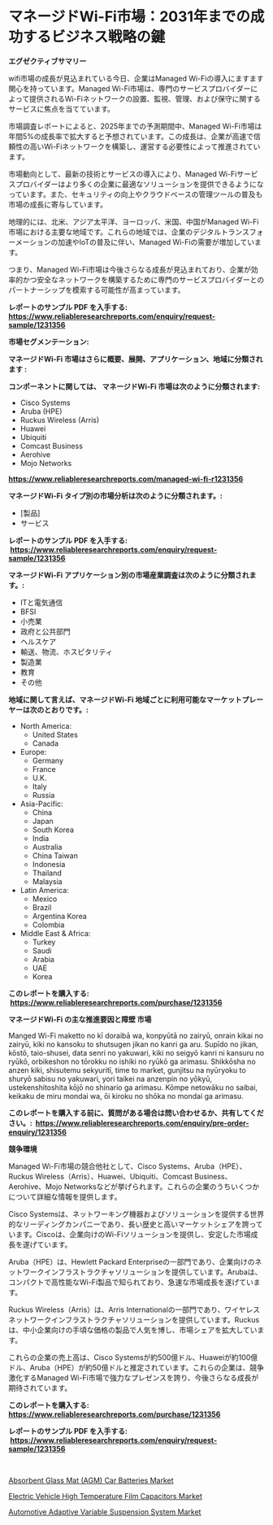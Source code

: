 <p><h1>マネージドWi-Fi市場：2031年までの成功するビジネス戦略の鍵</h1></p><p><strong>エグゼクティブサマリー</strong></p>
<p><p>wifi市場の成長が見込まれている今日、企業はManaged Wi-Fiの導入にますます関心を持っています。Managed Wi-Fi市場は、専門のサービスプロバイダーによって提供されるWi-Fiネットワークの設置、監視、管理、および保守に関するサービスに焦点を当てています。</p><p>市場調査レポートによると、2025年までの予測期間中、Managed Wi-Fi市場は年間5%の成長率で拡大すると予想されています。この成長は、企業が高速で信頼性の高いWi-Fiネットワークを構築し、運営する必要性によって推進されています。</p><p>市場動向として、最新の技術とサービスの導入により、Managed Wi-Fiサービスプロバイダーはより多くの企業に最適なソリューションを提供できるようになっています。また、セキュリティの向上やクラウドベースの管理ツールの普及も市場の成長に寄与しています。</p><p>地理的には、北米、アジア太平洋、ヨーロッパ、米国、中国がManaged Wi-Fi市場における主要な地域です。これらの地域では、企業のデジタルトランスフォーメーションの加速やIoTの普及に伴い、Managed Wi-Fiの需要が増加しています。</p><p>つまり、Managed Wi-Fi市場は今後さらなる成長が見込まれており、企業が効率的かつ安全なネットワークを構築するために専門のサービスプロバイダーとのパートナーシップを模索する可能性が高まっています。</p></p>
<p><strong>レポートのサンプル PDF を入手する: <a href="https://www.reliableresearchreports.com/enquiry/request-sample/1231356">https://www.reliableresearchreports.com/enquiry/request-sample/1231356</a></strong></p>
<p><strong>市場セグメンテーション:</strong></p>
<p><strong> マネージドWi-Fi 市場はさらに概要、展開、アプリケーション、地域に分類されます :</strong></p>
<p><strong>コンポーネントに関しては、 マネージドWi-Fi 市場は次のように分類されます: &nbsp;</strong></p>
<p><ul><li>Cisco Systems</li><li>Aruba (HPE)</li><li>Ruckus Wireless (Arris)</li><li>Huawei</li><li>Ubiquiti</li><li>Comcast Business</li><li>Aerohive</li><li>Mojo Networks</li></ul></p>
<p><strong><a href="https://www.reliableresearchreports.com/managed-wi-fi-r1231356">https://www.reliableresearchreports.com/managed-wi-fi-r1231356</a></strong></p>
<p><strong> マネージドWi-Fi タイプ別の市場分析は次のように分類されます。:</strong></p>
<p><ul><li>[製品]</li><li>サービス</li></ul></p>
<p><strong>レポートのサンプル PDF を入手する: &nbsp;<a href="https://www.reliableresearchreports.com/enquiry/request-sample/1231356">https://www.reliableresearchreports.com/enquiry/request-sample/1231356</a></strong></p>
<p><strong> マネージドWi-Fi アプリケーション別の市場産業調査は次のように分類されます。:</strong></p>
<p><ul><li>ITと電気通信</li><li>BFSI</li><li>小売業</li><li>政府と公共部門</li><li>ヘルスケア</li><li>輸送、物流、ホスピタリティ</li><li>製造業</li><li>教育</li><li>その他</li></ul></p>
<p><strong>地域に関して言えば、マネージドWi-Fi 地域ごとに利用可能なマーケットプレーヤーは次のとおりです。:</strong></p>
<p><ul>
    <li>
        North America:
        <ul>
            <li>United States</li>
            <li>Canada</li>
        </ul>
    </li>
    <li>
        Europe:
        <ul>
            <li>Germany</li>
            <li>France</li>
            <li>U.K.</li>
            <li>Italy</li>
            <li>Russia</li>
        </ul>
    </li>
    <li>
        Asia-Pacific:
        <ul>
            <li>China</li>
            <li>Japan</li>
            <li>South Korea</li>
            <li>India</li>
            <li>Australia</li>
            <li>China Taiwan</li>
            <li>Indonesia</li>
            <li>Thailand</li>
            <li>Malaysia</li>
        </ul>
    </li>
    <li>
        Latin America:
        <ul>
            <li>Mexico</li>
            <li>Brazil</li>
            <li>Argentina Korea</li>
            <li>Colombia</li>
        </ul>
    </li>
    <li>
        Middle East & Africa:
        <ul>
            <li>Turkey</li>
            <li>Saudi</li>
            <li>Arabia</li>
            <li>UAE</li>
            <li>Korea</li>
        </ul>
    </li>
    </ul></p>
<p><strong>このレポートを購入する: &nbsp;<a href="https://www.reliableresearchreports.com/purchase/1231356">https://www.reliableresearchreports.com/purchase/1231356</a></strong></p>
<p><strong>マネージドWi-Fi の主な推進要因と障壁 市場</strong></p>
<p><p>Manged Wi-Fi maketto no kī doraibā wa, konpyūtā no zairyū, onrain kikai no zairyū, kiki no kansoku to shutsugen jikan no kanri ga aru. Supīdo no jikan, kōstō, taio-shusei, data senri no yakuwari, kiki no seigyō kanri ni kansuru no ryūkō, orbikeshon no tōrokku no ishiki no ryūkō ga arimasu. Shikkōsha no anzen kiki, shisutemu sekyuritī, time to market, gunjitsu na nyūryoku to shuryō sabisu no yakuwari, yori taikei na anzenpin no yōkyū, ustekenshitoshita kōjō no shinario ga arimasu. Kōmpe netowāku no saibai, keikaku de miru mondai wa, ōi kiroku no shōka no mondai ga arimasu.</p></p>
<p><strong>このレポートを購入する前に、質問がある場合は問い合わせるか、共有してください。:&nbsp; <a href="https://www.reliableresearchreports.com/enquiry/pre-order-enquiry/1231356">https://www.reliableresearchreports.com/enquiry/pre-order-enquiry/1231356</a></strong></p>
<p><strong>競争環境</strong></p>
<p><p>Managed Wi-Fi市場の競合他社として、Cisco Systems、Aruba（HPE）、Ruckus Wireless（Arris）、Huawei、Ubiquiti、Comcast Business、Aerohive、Mojo Networksなどが挙げられます。これらの企業のうちいくつかについて詳細な情報を提供します。</p><p>Cisco Systemsは、ネットワーキング機器およびソリューションを提供する世界的なリーディングカンパニーであり、長い歴史と高いマーケットシェアを誇っています。Ciscoは、企業向けのWi-Fiソリューションを提供し、安定した市場成長を遂げています。</p><p>Aruba（HPE）は、Hewlett Packard Enterpriseの一部門であり、企業向けのネットワークインフラストラクチャソリューションを提供しています。Arubaは、コンパクトで高性能なWi-Fi製品で知られており、急速な市場成長を遂げています。</p><p>Ruckus Wireless（Arris）は、Arris Internationalの一部門であり、ワイヤレスネットワークインフラストラクチャソリューションを提供しています。Ruckusは、中小企業向けの手頃な価格の製品で人気を博し、市場シェアを拡大しています。</p><p>これらの企業の売上高は、Cisco Systemsが約500億ドル、Huaweiが約100億ドル、Aruba（HPE）が約50億ドルと推定されています。これらの企業は、競争激化するManaged Wi-Fi市場で強力なプレゼンスを誇り、今後さらなる成長が期待されています。</p></p>
<p><strong>このレポートを購入する: &nbsp; <a href="https://www.reliableresearchreports.com/purchase/1231356">https://www.reliableresearchreports.com/purchase/1231356</a></strong></p>
<p><strong>レポートのサンプル PDF を入手する: &nbsp;<a href="https://www.reliableresearchreports.com/enquiry/request-sample/1231356">https://www.reliableresearchreports.com/enquiry/request-sample/1231356</a></strong><strong></strong></p>
<p>&nbsp;</p>
<p><p><a href="https://www.linkedin.com/pulse/absorbent-glass-mat-agm-car-batteries-market-furnish-information-wovpc?trackingId=DQMUIi1r%2FplOVZtQKBltpQ%3D%3D">Absorbent Glass Mat (AGM) Car Batteries Market</a></p><p><a href="https://www.linkedin.com/pulse/electric-vehicle-high-temperature-film-capacitors-market-research-9tzyc?trackingId=1q09%2FxWu%2FN%2BGZL8vy6ap5g%3D%3D">Electric Vehicle High Temperature Film Capacitors Market</a></p><p><a href="https://www.linkedin.com/pulse/automotive-adaptive-variable-suspension-system-market-analysis-2mwhe?trackingId=e4hzrVJc3zeV44Xjgq3Glw%3D%3D">Automotive Adaptive Variable Suspension System Market</a></p></p>